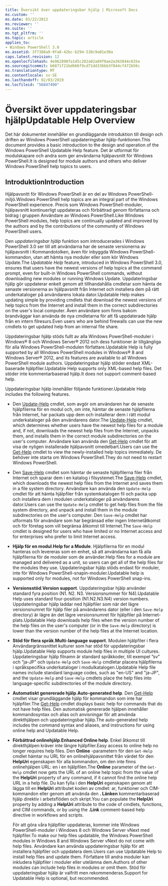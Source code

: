 ```yaml
---
title: Översikt över uppdateringsbar hjälp | Microsoft Docs
ms.custom: ''
ms.date: 03/22/2012
ms.reviewer: ''
ms.suite: ''
ms.tgt_pltfrm: ''
ms.topic: article
applies_to:
- Windows PowerShell 3.0
ms.assetid: 3f7388a9-9fa8-42bc-b294-538c9a01e30a
caps.latest.revision: 12
ms.openlocfilehash: 4e962890fa1d5c282a02a89f0ae2e263844c635e
ms.sourcegitcommit: b6871f21bd666f9cd71dd336bb3f844cf472b56c
ms.translationtype: MT
ms.contentlocale: sv-SE
ms.lasthandoff: 02/03/2019
ms.locfileid: "56847490"
---
```

# <a name="updatable-help-overview"></a><span data-ttu-id="eeb83-102">Översikt över uppdateringsbar hjälp</span><span class="sxs-lookup"><span data-stu-id="eeb83-102">Updatable Help Overview</span></span>

<span data-ttu-id="eeb83-103">Det här dokumentet innehåller en grundläggande introduktion till design och driften av Windows PowerShell uppdateringsbar hjälp-funktionen.</span><span class="sxs-lookup"><span data-stu-id="eeb83-103">This document provides a basic introduction to the design and operation of the Windows PowerShell Updatable Help feature.</span></span> <span data-ttu-id="eeb83-104">Det är utformat för modulskapare och andra som ger användarna hjälpavsnitt för Windows PowerShell.</span><span class="sxs-lookup"><span data-stu-id="eeb83-104">It is designed for module authors and others who deliver Windows PowerShell help topics to users.</span></span>

## <a name="introduction"></a><span data-ttu-id="eeb83-105">Introduktion</span><span class="sxs-lookup"><span data-stu-id="eeb83-105">Introduction</span></span>

<span data-ttu-id="eeb83-106">Hjälpavsnitt för Windows PowerShell är en del av Windows PowerShell-miljö.</span><span class="sxs-lookup"><span data-stu-id="eeb83-106">Windows PowerShell help topics are an integral part of the Windows PowerShell experience.</span></span> <span data-ttu-id="eeb83-107">Precis som Windows PowerShell-moduler, hjälpavsnitt kontinuerligt uppdateras och förbättrad genom författarna och bidrag i gruppen Användare av Windows PowerShell.</span><span class="sxs-lookup"><span data-stu-id="eeb83-107">Like Windows PowerShell modules, help topics are continually updated and improved by the authors and by the contributions of the community of Windows PowerShell users.</span></span>

<span data-ttu-id="eeb83-108">Den *uppdateringsbar hjälp* funktion som introducerades i Windows PowerShell 3.0 ser till att användarna har de senaste versionerna av hjälpavsnitt i Kommandotolken, även för inbyggda Windows PowerShell-kommandon, utan att hämta nya moduler eller som kör Windows Update.</span><span class="sxs-lookup"><span data-stu-id="eeb83-108">The *Updatable Help* feature, introduced in Windows PowerShell 3.0, ensures that users have the newest versions of help topics at the command prompt, even for built-in Windows PowerShell commands, without downloading new modules or running Windows Update.</span></span> <span data-ttu-id="eeb83-109">Uppdateringsbar hjälp gör uppdaterar enkelt genom att tillhandahålla cmdletar som hämta de senaste versionerna av hjälpavsnitt från Internet och installera dem på rätt underkataloger på användarens lokala dator.</span><span class="sxs-lookup"><span data-stu-id="eeb83-109">Updatable Help makes updating simple by providing cmdlets that download the newest versions of help topics from the Internet and install them in the correct subdirectories on the user's local computer.</span></span> <span data-ttu-id="eeb83-110">Även användare som finns bakom brandväggar kan använda de nya cmdletarna för att få uppdaterade hjälp från en intern filresurs.</span><span class="sxs-lookup"><span data-stu-id="eeb83-110">Even users who are behind firewalls can use the new cmdlets to get updated help from an internal file share.</span></span>

<span data-ttu-id="eeb83-111">Uppdateringsbar hjälp stöds fullt av alla Windows PowerShell-moduler i Windows® 8 och Windows Server® 2012 och dess funktioner är tillgängliga för alla Windows PowerShell-modulen författare.</span><span class="sxs-lookup"><span data-stu-id="eeb83-111">Updatable Help is fully supported by all Windows PowerShell modules in Windows® 8 and Windows Server® 2012, and its features are available to all Windows PowerShell module authors.</span></span> <span data-ttu-id="eeb83-112">Uppdateringsbar hjälp stöder endast XML-baserade hjälpfiler.</span><span class="sxs-lookup"><span data-stu-id="eeb83-112">Updatable Help supports only XML-based help files.</span></span> <span data-ttu-id="eeb83-113">Det stöder inte kommentarbaserad hjälp.</span><span class="sxs-lookup"><span data-stu-id="eeb83-113">It does not support comment-based help.</span></span>

<span data-ttu-id="eeb83-114">Uppdateringsbar hjälp innehåller följande funktioner.</span><span class="sxs-lookup"><span data-stu-id="eeb83-114">Updatable Help includes the following features.</span></span>

- <span data-ttu-id="eeb83-115">Den [Update-Help](/powershell/module/Microsoft.PowerShell.Core/Update-Help) cmdlet, som avgör om användaren har de senaste hjälpfilerna för en modul och, om inte, hämtar de senaste hjälpfilerna från Internet, har packats upp dem och installerar dem i rätt modul underkataloger på den användarens dator.</span><span class="sxs-lookup"><span data-stu-id="eeb83-115">The [Update-Help](/powershell/module/Microsoft.PowerShell.Core/Update-Help) cmdlet, which determines whether users have the newest help files for a module and, if not, downloads the newest help files from the Internet, unpacks them, and installs them in the correct module subdirectories on the user's computer.</span></span> <span data-ttu-id="eeb83-116">Användare kan använda den [Get-Help](/powershell/module/Microsoft.PowerShell.Core/Update-Help) cmdlet för att visa de nyligen installerade hjälpavsnitt omedelbart.</span><span class="sxs-lookup"><span data-stu-id="eeb83-116">Users can use the [Get-Help](/powershell/module/Microsoft.PowerShell.Core/Update-Help) cmdlet to view the newly-installed help topics immediately.</span></span> <span data-ttu-id="eeb83-117">De behöver inte starta om Windows PowerShell.</span><span class="sxs-lookup"><span data-stu-id="eeb83-117">They do not need to restart Windows PowerShell.</span></span>

- <span data-ttu-id="eeb83-118">Den [Save-Help](/powershell/module/Microsoft.PowerShell.Core/Save-Help) cmdlet som hämtar de senaste hjälpfilerna filer från Internet och sparar dem i en katalog i filsystemet.</span><span class="sxs-lookup"><span data-stu-id="eeb83-118">The [Save-Help](/powershell/module/Microsoft.PowerShell.Core/Save-Help) cmdlet, which downloads the newest help files from the Internet and saves them in a file system directory.</span></span> <span data-ttu-id="eeb83-119">Användare kan använda den `Update-Help` cmdlet för att hämta hjälpfiler från systemkatalogen fil och packa upp och installera dem i modulen underkataloger på användarens dator.</span><span class="sxs-lookup"><span data-stu-id="eeb83-119">Users can use the `Update-Help` cmdlet to get help files from the file system directory, and unpack and install them in the module subdirectories on the user's computer.</span></span> <span data-ttu-id="eeb83-120">Den `Save-Help` cmdlet har utformats för användare som har begränsad eller ingen Internetåtkomst och för företag som vill begränsa åtkomst till Internet.</span><span class="sxs-lookup"><span data-stu-id="eeb83-120">The `Save-Help` cmdlet is designed for users who have limited or no Internet access and for enterprises who prefer to limit Internet access.</span></span>

- <span data-ttu-id="eeb83-121">**Hjälp för en modul**.</span><span class="sxs-lookup"><span data-stu-id="eeb83-121">**Help for a Module**.</span></span> <span data-ttu-id="eeb83-122">Hjälpfilerna för en modul hanteras och levereras som en enhet, så att användarna kan få alla hjälpfilerna för de moduler som de använder.</span><span class="sxs-lookup"><span data-stu-id="eeb83-122">Help files for a module are managed and delivered as a unit, so users can get all of the help files for the modules they use.</span></span> <span data-ttu-id="eeb83-123">Uppdateringsbar hjälp stöds endast för moduler, inte för Windows PowerShell-snapin-moduler.</span><span class="sxs-lookup"><span data-stu-id="eeb83-123">Updatable help is supported only for modules, not for Windows PowerShell snap-ins.</span></span>

- <span data-ttu-id="eeb83-124">**Versionsstöd**.</span><span class="sxs-lookup"><span data-stu-id="eeb83-124">**Version support**.</span></span> <span data-ttu-id="eeb83-125">Uppdateringsbar hjälp använder standard fyra position (N1. N2. N3. Versionsnummer för N4).</span><span class="sxs-lookup"><span data-stu-id="eeb83-125">Updatable Help uses standard four-position (N1.N2.N3.N4) version numbers.</span></span> <span data-ttu-id="eeb83-126">Uppdateringsbar hjälp laddar ned hjälpfiler som när det lägre versionsnumret för hjälp filer på användarens dator (eller i den `Save-Help` directory) är lägre än det lägre versionsnumret för hjälpfiler på Internet-plats.</span><span class="sxs-lookup"><span data-stu-id="eeb83-126">Updatable Help downloads help files when the version number of the help files on the user's computer (or in the `Save-Help` directory) is lower than the version number of the  help files at the Internet location.</span></span>

- <span data-ttu-id="eeb83-127">**Stöd för flera språk**.</span><span class="sxs-lookup"><span data-stu-id="eeb83-127">**Multi-language support**.</span></span> <span data-ttu-id="eeb83-128">Modulen hjälpfiler i flera Användargränssnittet kulturer som har stöd för uppdateringsbar hjälp.</span><span class="sxs-lookup"><span data-stu-id="eeb83-128">Updatable Help supports module help files in multiple UI cultures.</span></span> <span data-ttu-id="eeb83-129">Uppdateringsbar hjälp filnamn är standard språkkoder, till exempel ”sv” och ”ja-JP” och `Update-Help` och `Save-Help` cmdletar placera hjälpfilerna i språkspecifika underkataloger i modulkatalogen.</span><span class="sxs-lookup"><span data-stu-id="eeb83-129">Updatable Help file names include standard language codes, such as "en-US" and "ja-JP", and the `Update-Help` and `Save-Help` cmdlets place the help files into language-specific subdirectories of the module directory.</span></span>

- <span data-ttu-id="eeb83-130">**Automatiskt genererade hjälp**.</span><span class="sxs-lookup"><span data-stu-id="eeb83-130">**Auto-generated help**.</span></span> <span data-ttu-id="eeb83-131">Den [Get-Help](/powershell/module/Microsoft.PowerShell.Core/Get-Help) cmdlet visar grundläggande hjälp för kommandon som inte har hjälpfiler.</span><span class="sxs-lookup"><span data-stu-id="eeb83-131">The [Get-Help](/powershell/module/Microsoft.PowerShell.Core/Get-Help) cmdlet displays basic help for commands that do not have help files.</span></span> <span data-ttu-id="eeb83-132">Den automatisk genererade hjälpen innehåller kommandosyntax och alias och anvisningar för att använda direkthjälpen och uppdateringsbar hjälp.</span><span class="sxs-lookup"><span data-stu-id="eeb83-132">The auto-generated help includes the command syntax and aliases, and instructions for using online help and Updatable Help.</span></span>

- <span data-ttu-id="eeb83-133">**Förbättrad onlinehjälp**.</span><span class="sxs-lookup"><span data-stu-id="eeb83-133">**Enhanced Online help**.</span></span> <span data-ttu-id="eeb83-134">Enkel åtkomst till direkthjälpen kräver inte längre hjälpfiler.</span><span class="sxs-lookup"><span data-stu-id="eeb83-134">Easy access to online help no longer requires help files.</span></span> <span data-ttu-id="eeb83-135">Den **Online** -parametern för den `Get-Help` cmdlet hämtar nu URL för en onlinehjälpavsnittet från värdet för den **HelpUri** egenskapen för alla kommandon, om den inte finns onlinehjälpen URL: en i en hjälpfilen.</span><span class="sxs-lookup"><span data-stu-id="eeb83-135">The **Online** parameter of the `Get-Help` cmdlet now gets the URL of an online help topic from the value of the **HelpUri** property of any command, if it cannot find the online help URL in a help file.</span></span> <span data-ttu-id="eeb83-136">Du kan fylla i den **HelpUri** egenskapen genom att lägga till en **HelpUri** attributet koden av cmdlet: ar, funktioner och CIM-kommandon eller genom att använda den **. Länken** kommentarbaserad hjälp direktiv i arbetsflöden och skript.</span><span class="sxs-lookup"><span data-stu-id="eeb83-136">You can populate the **HelpUri** property by adding a **HelpUri** attribute to the code of cmdlets, functions, and CIM commands, or by using the **.Link** comment-based help directive in workflows and scripts.</span></span>

  <span data-ttu-id="eeb83-137">För att göra våra hjälpfiler uppdateras, kommer inte Windows PowerShell-moduler i Windows 8 och Windows Server vNext med hjälpfiler.</span><span class="sxs-lookup"><span data-stu-id="eeb83-137">To make our help files updatable, the Windows PowerShell modules in Windows 8 and Windows Server vNext do not come with help files.</span></span> <span data-ttu-id="eeb83-138">Användare kan använda uppdateringsbar hjälp för att installera hjälpfiler och uppdatera dem.</span><span class="sxs-lookup"><span data-stu-id="eeb83-138">Users can use Updatable Help to install help files and update them.</span></span> <span data-ttu-id="eeb83-139">Författare till andra moduler kan inkludera hjälpfiler i moduler eller utelämna dem.</span><span class="sxs-lookup"><span data-stu-id="eeb83-139">Authors of other modules can include help files in modules or omit them.</span></span> <span data-ttu-id="eeb83-140">Stöd för uppdateringsbar hjälp är valfritt men rekommenderas.</span><span class="sxs-lookup"><span data-stu-id="eeb83-140">Support for Updatable Help is optional, but recommended.</span></span>
